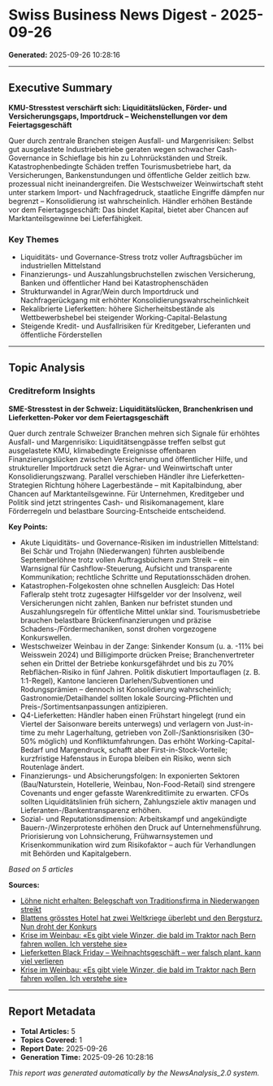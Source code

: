 # Swiss Business News Digest - 2025-09-26

**Generated:** 2025-09-26 10:28:16

---

## Executive Summary

**KMU-Stresstest verschärft sich: Liquiditätslücken, Förder- und Versicherungsgaps, Importdruck – Weichenstellungen vor dem Feiertagsgeschäft**

Quer durch zentrale Branchen steigen Ausfall- und Margenrisiken: Selbst gut ausgelastete Industriebetriebe geraten wegen schwacher Cash-Governance in Schieflage bis hin zu Lohnrückständen und Streik. Katastrophenbedingte Schäden treffen Tourismusbetriebe hart, da Versicherungen, Bankenstundungen und öffentliche Gelder zeitlich bzw. prozessual nicht ineinandergreifen. Die Westschweizer Weinwirtschaft steht unter starkem Import- und Nachfragedruck, staatliche Eingriffe dämpfen nur begrenzt – Konsolidierung ist wahrscheinlich. Händler erhöhen Bestände vor dem Feiertagsgeschäft: Das bindet Kapital, bietet aber Chancen auf Marktanteilsgewinne bei Lieferfähigkeit.


### Key Themes

- Liquiditäts- und Governance-Stress trotz voller Auftragsbücher im industriellen Mittelstand
- Finanzierungs- und Auszahlungsbruchstellen zwischen Versicherung, Banken und öffentlicher Hand bei Katastrophenschäden
- Strukturwandel in Agrar/Wein durch Importdruck und Nachfragerückgang mit erhöhter Konsolidierungswahrscheinlichkeit
- Rekalibrierte Lieferketten: höhere Sicherheitsbestände als Wettbewerbshebel bei steigender Working-Capital-Belastung
- Steigende Kredit- und Ausfallrisiken für Kreditgeber, Lieferanten und öffentliche Förderstellen




---

## Topic Analysis


### Creditreform Insights

**SME-Stresstest in der Schweiz: Liquiditätslücken, Branchenkrisen und Lieferketten-Poker vor dem Feiertagsgeschäft**

Quer durch zentrale Schweizer Branchen mehren sich Signale für erhöhtes Ausfall- und Margenrisiko: Liquiditätsengpässe treffen selbst gut ausgelastete KMU, klimabedingte Ereignisse offenbaren Finanzierungslücken zwischen Versicherung und öffentlicher Hilfe, und struktureller Importdruck setzt die Agrar- und Weinwirtschaft unter Konsolidierungszwang. Parallel verschieben Händler ihre Lieferketten-Strategien Richtung höhere Lagerbestände – mit Kapitalbindung, aber Chancen auf Marktanteilsgewinne. Für Unternehmen, Kreditgeber und Politik sind jetzt stringentes Cash- und Risikomanagement, klare Förderregeln und belastbare Sourcing-Entscheide entscheidend.


**Key Points:**

- Akute Liquiditäts- und Governance-Risiken im industriellen Mittelstand: Bei Schär und Trojahn (Niederwangen) führten ausbleibende Septemberlöhne trotz vollen Auftragsbüchern zum Streik – ein Warnsignal für Cashflow-Steuerung, Aufsicht und transparente Kommunikation; rechtliche Schritte und Reputationsschäden drohen.
- Katastrophen-Folgekosten ohne schnellen Ausgleich: Das Hotel Fafleralp steht trotz zugesagter Hilfsgelder vor der Insolvenz, weil Versicherungen nicht zahlen, Banken nur befristet stunden und Auszahlungsregeln für öffentliche Mittel unklar sind. Tourismusbetriebe brauchen belastbare Brückenfinanzierungen und präzise Schadens-/Fördermechaniken, sonst drohen vorgezogene Konkurswellen.
- Westschweizer Weinbau in der Zange: Sinkender Konsum (u. a. -11% bei Weisswein 2024) und Billigimporte drücken Preise; Branchenvertreter sehen ein Drittel der Betriebe konkursgefährdet und bis zu 70% Rebflächen-Risiko in fünf Jahren. Politik diskutiert Importauflagen (z. B. 1:1-Regel), Kantone lancieren Darlehen/Subventionen und Rodungsprämien – dennoch ist Konsolidierung wahrscheinlich; Gastronomie/Detailhandel sollten lokale Sourcing-Pflichten und Preis-/Sortimentsanpassungen antizipieren.
- Q4-Lieferketten: Händler haben einen Frühstart hingelegt (rund ein Viertel der Saisonware bereits unterwegs) und verlagern von Just-in-time zu mehr Lagerhaltung, getrieben von Zoll-/Sanktionsrisiken (30–50% möglich) und Konfliktumfahrungen. Das erhöht Working-Capital-Bedarf und Margendruck, schafft aber First-in-Stock-Vorteile; kurzfristige Hafenstaus in Europa bleiben ein Risiko, wenn sich Routenlage ändert.
- Finanzierungs- und Absicherungsfolgen: In exponierten Sektoren (Bau/Naturstein, Hotellerie, Weinbau, Non-Food-Retail) sind strengere Covenants und enger gefasste Warenkreditlimite zu erwarten. CFOs sollten Liquiditätslinien früh sichern, Zahlungsziele aktiv managen und Lieferanten-/Bankentransparenz erhöhen.
- Sozial- und Reputationsdimension: Arbeitskampf und angekündigte Bauern-/Winzerproteste erhöhen den Druck auf Unternehmensführung. Priorisierung von Lohnsicherung, Frühwarnsystemen und Krisenkommunikation wird zum Risikofaktor – auch für Verhandlungen mit Behörden und Kapitalgebern.



*Based on 5 articles*


**Sources:**
- [Löhne nicht erhalten: Belegschaft von Traditionsfirma in Niederwangen streikt](https://www.derbund.ch/niederwangen-streik-bei-schaer-und-trojahn-716971839481)
- [Blattens grösstes Hotel hat zwei Weltkriege überlebt und den Bergsturz. Nun droht der Konkurs](https://www.nzz.ch/schweiz/blattens-groesstes-hotel-zwei-weltkriege-ueberlebt-und-den-bergsturz-nun-droht-der-konkurs-ld.1896907)
- [Krise im Weinbau: «Es gibt viele Winzer, die bald im Traktor nach Bern fahren wollen. Ich verstehe sie»](https://www.tagesanzeiger.ch/krise-im-weinbau-westschweizer-winzer-kaempfen-ums-ueberleben-698437498868)
- [Lieferketten Black Friday – Weihnachtsgeschäft – wer falsch plant, kann viel verlieren](https://www.srf.ch/news/wirtschaft/lieferketten-black-friday-weihnachtsgeschaeft-wer-falsch-plant-kann-viel-verlieren)
- [Krise im Weinbau: «Es gibt viele Winzer, die bald im Traktor nach Bern fahren wollen. Ich verstehe sie»](https://www.derbund.ch/krise-im-weinbau-westschweizer-winzer-kaempfen-ums-ueberleben-698437498868)






---



## Report Metadata

- **Total Articles:** 5
- **Topics Covered:** 1
- **Report Date:** 2025-09-26
- **Generation Time:** 2025-09-26 10:28:16


*This report was generated automatically by the NewsAnalysis_2.0 system.*